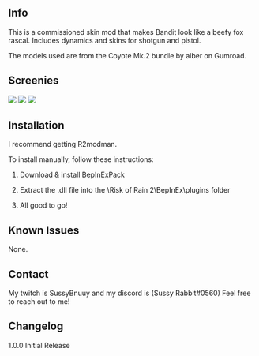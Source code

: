 ## Info
This is a commissioned skin mod that makes Bandit look like a beefy fox rascal. Includes dynamics and skins for shotgun and pistol.

The models used are from the Coyote Mk.2 bundle by alber on Gumroad.

## Screenies

![](https://media.discordapp.net/attachments/987313716171259934/1045025725671022632/image.png)
![](https://cdn.discordapp.com/attachments/987313716171259934/1045025916889350214/image.png)
![](https://cdn.discordapp.com/attachments/987313716171259934/1045026039115550851/image.png)

## Installation

I recommend getting R2modman.

To install manually, follow these instructions:

1. Download & install BepInExPack

2. Extract the .dll file into the \Risk of Rain 2\BepInEx\plugins folder

3. All good to go!

## Known Issues

None.

## Contact

My twitch is SussyBnuuy and my discord is (Sussy Rabbit#0560)
Feel free to reach out to me!

## Changelog

1.0.0 Initial Release
